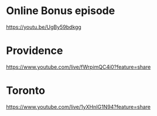 
# Online Bonus episode
https://youtu.be/UgBy59bdkgg

# Providence
https://www.youtube.com/live/fWrpimQC4i0?feature=share

# Toronto
https://www.youtube.com/live/1yXHnIG1N94?feature=share